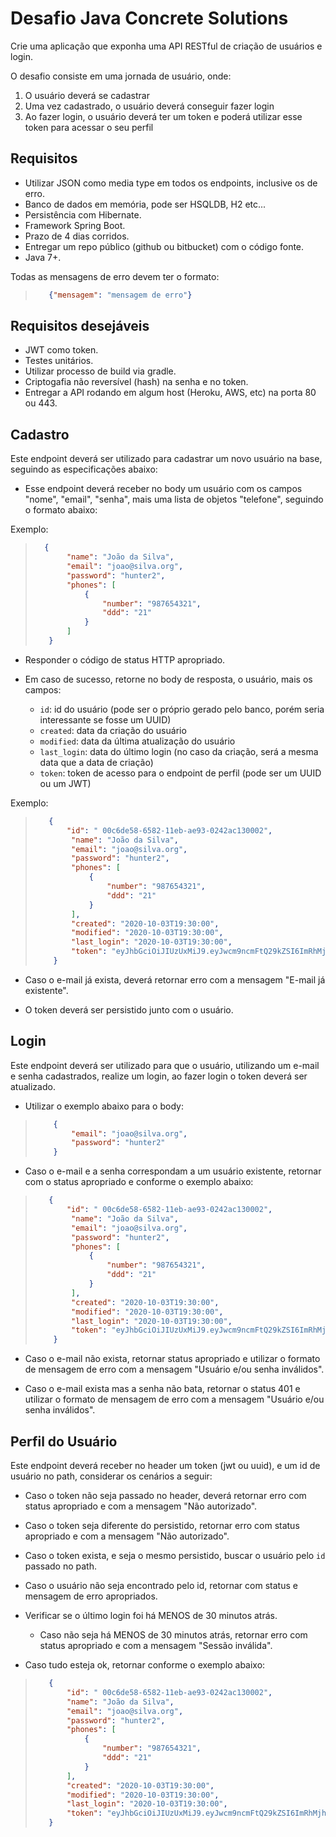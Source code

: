 # Desafio Java Concrete Solutions

Crie uma aplicação que exponha uma API RESTful de criação de usuários e login.

O desafio consiste em uma jornada de usuário, onde:
1. O usuário deverá se cadastrar
2. Uma vez cadastrado, o usuário deverá conseguir fazer login
3. Ao fazer login, o usuário deverá ter um token e poderá utilizar esse token para acessar o seu perfil

## Requisitos

* Utilizar JSON como media type em todos os endpoints, inclusive os de erro.
* Banco de dados em memória, pode ser HSQLDB, H2 etc...
* Persistência com Hibernate.
* Framework Spring Boot.
* Prazo de 4 dias corridos.
* Entregar um repo público (github ou bitbucket) com o código fonte.
* Java 7+.

Todas as mensagens de erro devem ter o formato:
>
>```json
>    {"mensagem": "mensagem de erro"}
>```

## Requisitos desejáveis

* JWT como token.
* Testes unitários.
* Utilizar processo de build via gradle.
* Criptogafia não reversível (hash) na senha e no token.
* Entregar a API rodando em algum host (Heroku, AWS, etc) na porta 80 ou 443.

## Cadastro
Este endpoint deverá ser utilizado para cadastrar um novo usuário na base, seguindo as especificações abaixo:

* Esse endpoint deverá receber no body um usuário com os campos "nome", "email", "senha", mais uma lista de objetos "telefone", seguindo o formato abaixo:

Exemplo:

>```json
>   {
>        "name": "João da Silva",
>        "email": "joao@silva.org",
>        "password": "hunter2",
>        "phones": [
>            {
>                "number": "987654321",
>                "ddd": "21"
>            }
>        ]
>    }
>```

* Responder o código de status HTTP apropriado.
  
* Em caso de sucesso, retorne no body de resposta, o usuário, mais os campos:
    * `id`: id do usuário (pode ser o próprio gerado pelo banco, porém seria interessante se fosse um UUID)
    * `created`: data da criação do usuário
    * `modified`: data da última atualização do usuário
    * `last_login`: data do último login (no caso da criação, será a mesma data que a  data de criação)
    * `token`: token de acesso para o endpoint de perfil (pode ser um UUID ou um JWT)

Exemplo:

>```json
>    {   
>        "id": " 00c6de58-6582-11eb-ae93-0242ac130002",
>         "name": "João da Silva",
>         "email": "joao@silva.org",
>         "password": "hunter2",
>         "phones": [
>             {
>                 "number": "987654321",
>                 "ddd": "21"
>             }
>         ],
>         "created": "2020-10-03T19:30:00",
>         "modified": "2020-10-03T19:30:00",
>         "last_login": "2020-10-03T19:30:00",
>         "token": "eyJhbGciOiJIUzUxMiJ9.eyJwcm9ncmFtQ29kZSI6ImRhMjhiNjk4MDM0M2I3ZjE3ODUwMDgyNzlmNzI0MGJiNWNmZDAyNjYiLCJ1c2VySWQiOiI1ZjkyZGI3Y2M3MDgxYjliOTZmNGNlNDkiLCJwZXJzb25JZCI6IjVmOTJkYjdjYzcwODFiOWI5NmY0Y2U0OSIsInVzZXJUeXBlIjoiQUNDT1VOVCIsInNlc3Npb25JZCI6Ijc1NWM0MTcyLWYyYjgtNDRiYS1hMzgzLTBlZGI2NzdlYTZiYyIsInJvbGVzIjoiIiwic3ViIjoiNjk0MjA2NjMwMzUiLCJhdWQiOiJ1bmtub3duIiwiaWF0IjoxNjA3NTM0MzU1LCJleHAiOjE2MDc1MzQ1MzV9.3GNRIE4ND_NSbe7cDYoVRUMMXj-_sZmwE_oX-u6Ju7xnUYipEjKz1A2m7mUfPa08BY3USe5zau220u0Zij3LEA"
>     }
> ```

* Caso o e-mail já exista, deverá retornar erro com a mensagem "E-mail já existente".
  
* O token deverá ser persistido junto com o usuário.

## Login 

Este endpoint deverá ser utilizado para que o usuário, utilizando um e-mail e senha cadastrados, realize um login, ao fazer login o token deverá ser atualizado.

* Utilizar o exemplo abaixo para o body:

> ```json
>     {
>         "email": "joao@silva.org",
>         "password": "hunter2"
>     }
> ```

* Caso o e-mail e a senha correspondam a um usuário existente, retornar com o status apropriado e conforme o exemplo abaixo:
  
>```json
>    {   
>        "id": " 00c6de58-6582-11eb-ae93-0242ac130002",
>         "name": "João da Silva",
>         "email": "joao@silva.org",
>         "password": "hunter2",
>         "phones": [
>             {
>                 "number": "987654321",
>                 "ddd": "21"
>             }
>         ],
>         "created": "2020-10-03T19:30:00",
>         "modified": "2020-10-03T19:30:00",
>         "last_login": "2020-10-03T19:30:00",
>         "token": "eyJhbGciOiJIUzUxMiJ9.eyJwcm9ncmFtQ29kZSI6ImRhMjhiNjk4MDM0M2I3ZjE3ODUwMDgyNzlmNzI0MGJiNWNmZDAyNjYiLCJ1c2VySWQiOiI1ZjkyZGI3Y2M3MDgxYjliOTZmNGNlNDkiLCJwZXJzb25JZCI6IjVmOTJkYjdjYzcwODFiOWI5NmY0Y2U0OSIsInVzZXJUeXBlIjoiQUNDT1VOVCIsInNlc3Npb25JZCI6Ijc1NWM0MTcyLWYyYjgtNDRiYS1hMzgzLTBlZGI2NzdlYTZiYyIsInJvbGVzIjoiIiwic3ViIjoiNjk0MjA2NjMwMzUiLCJhdWQiOiJ1bmtub3duIiwiaWF0IjoxNjA3NTM0MzU1LCJleHAiOjE2MDc1MzQ1MzV9.3GNRIE4ND_NSbe7cDYoVRUMMXj-_sZmwE_oX-u6Ju7xnUYipEjKz1A2m7mUfPa08BY3USe5zau220u0Zij3LEA"
>     }
> ```

* Caso o e-mail não exista, retornar status apropriado e utilizar o formato de mensagem de erro com a mensagem "Usuário e/ou senha inválidos".

* Caso o e-mail exista mas a senha não bata, retornar o status 401 e utilizar o formato de mensagem de erro com a mensagem "Usuário e/ou senha inválidos".

## Perfil do Usuário

Este endpoint deverá receber no header um token (jwt ou uuid), e um id de usuário no path, considerar os cenários a seguir:

* Caso o token não seja passado no header, deverá retornar erro com status apropriado e com a mensagem "Não autorizado".

* Caso o token seja diferente do persistido, retornar erro com status apropriado e com a mensagem "Não autorizado".
  
* Caso o token exista, e seja o mesmo persistido, buscar o usuário pelo `id` passado no path.

* Caso o usuário não seja encontrado pelo id, retornar com status e mensagem de erro apropriados.

* Verificar se o último login foi há MENOS de 30 minutos atrás. 
     * Caso não seja há MENOS de 30 minutos atrás, retornar erro com status apropriado e com a mensagem "Sessão inválida".
  
* Caso tudo esteja ok, retornar conforme o exemplo abaixo:
  
>```json
>    {   
>        "id": " 00c6de58-6582-11eb-ae93-0242ac130002",
>        "name": "João da Silva",
>        "email": "joao@silva.org",
>        "password": "hunter2",
>        "phones": [
>            {
>                "number": "987654321",
>                "ddd": "21"
>            }
>        ],
>        "created": "2020-10-03T19:30:00",
>        "modified": "2020-10-03T19:30:00",
>        "last_login": "2020-10-03T19:30:00",
>        "token": "eyJhbGciOiJIUzUxMiJ9.eyJwcm9ncmFtQ29kZSI6ImRhMjhiNjk4MDM0M2I3ZjE3ODUwMDgyNzlmNzI0MGJiNWNmZDAyNjYiLCJ1c2VySWQiOiI1ZjkyZGI3Y2M3MDgxYjliOTZmNGNlNDkiLCJwZXJzb25JZCI6IjVmOTJkYjdjYzcwODFiOWI5NmY0Y2U0OSIsInVzZXJUeXBlIjoiQUNDT1VOVCIsInNlc3Npb25JZCI6Ijc1NWM0MTcyLWYyYjgtNDRiYS1hMzgzLTBlZGI2NzdlYTZiYyIsInJvbGVzIjoiIiwic3ViIjoiNjk0MjA2NjMwMzUiLCJhdWQiOiJ1bmtub3duIiwiaWF0IjoxNjA3NTM0MzU1LCJleHAiOjE2MDc1MzQ1MzV9.3GNRIE4ND_NSbe7cDYoVRUMMXj-_sZmwE_oX-u6Ju7xnUYipEjKz1A2m7mUfPa08BY3USe5zau220u0Zij3LEA"
>    }
>```
